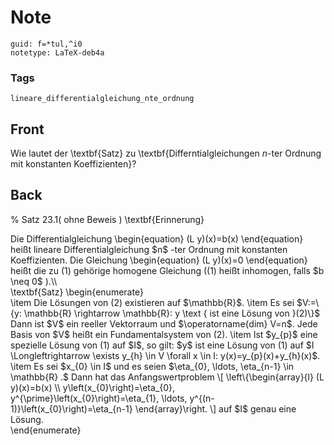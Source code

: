 # Note
```
guid: f=*tul,^i0
notetype: LaTeX-deb4a
```

### Tags
```
lineare_differentialgleichung_nte_ordnung
```

## Front
Wie lautet der \textbf{Satz} zu \textbf{Differntialgleichungen $n$-ter Ordnung mit konstanten Koeffizienten}?

## Back
% Satz $23.1(\text { ohne Beweis })$ \textbf{Erinnerung}
<div>
  Die Differentialgleichung \begin{equation} (L y)(x)=b(x)
  \end{equation} heißt lineare Differentialgleichung $n$ -ter
  Ordnung mit konstanten Koeffizienten. Die Gleichung
  \begin{equation} (L y)(x)=0 \end{equation} heißt die zu (1)
  gehörige homogene Gleichung ((1) heißt inhomogen, falls $b \neq
  0$ ).\\
</div>
<div>
  \textbf{Satz} \begin{enumerate}
  <div>
    \item Die Lösungen von (2) existieren auf $\mathbb{R}$. \item
    Es sei $V:=\{y: \mathbb{R} \rightarrow \mathbb{R}: y \text {
    ist eine Lösung von }(2)\}$ Dann ist $V$ ein reeller Vektorraum
    und $\operatorname{dim} V=n$. Jede Basis von $V$ heißt ein
    Fundamentalsystem von (2). \item Ist $y_{p}$ eine spezielle
    Lösung von (1) auf $I$, so gilt: $y$ ist eine Lösung von (1)
    auf $I \Longleftrightarrow \exists y_{h} \in V \forall x \in I:
    y(x)=y_{p}(x)+y_{h}(x)$.
  </div>
</div>
<div>
  \item Es sei $x_{0} \in I$ und es seien $\eta_{0}, \ldots,
  \eta_{n-1} \in \mathbb{R} .$ Dann hat das Anfangswertproblem \[
  \left\{\begin{array}{l} (L y)(x)=b(x) \\
  y\left(x_{0}\right)=\eta_{0},
  y^{\prime}\left(x_{0}\right)=\eta_{1}, \ldots,
  y^{(n-1)}\left(x_{0}\right)=\eta_{n-1} \end{array}\right. \] auf
  $I$ genau eine Lösung.
</div>
<div>
  \end{enumerate}
</div>
